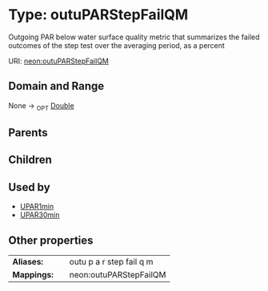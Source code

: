 
# Type: outuPARStepFailQM


Outgoing PAR below water surface quality metric that summarizes the failed outcomes of the step test over the averaging period, as a percent

URI: [neon:outuPARStepFailQM](https://data.neonscience.org/outuPARStepFailQM)


## Domain and Range

None ->  <sub>OPT</sub> [Double](types/Double.md)

## Parents


## Children


## Used by

 * [UPAR1min](UPAR1min.md)
 * [UPAR30min](UPAR30min.md)

## Other properties

|  |  |  |
| --- | --- | --- |
| **Aliases:** | | outu p a r step fail q m |
| **Mappings:** | | neon:outuPARStepFailQM |

